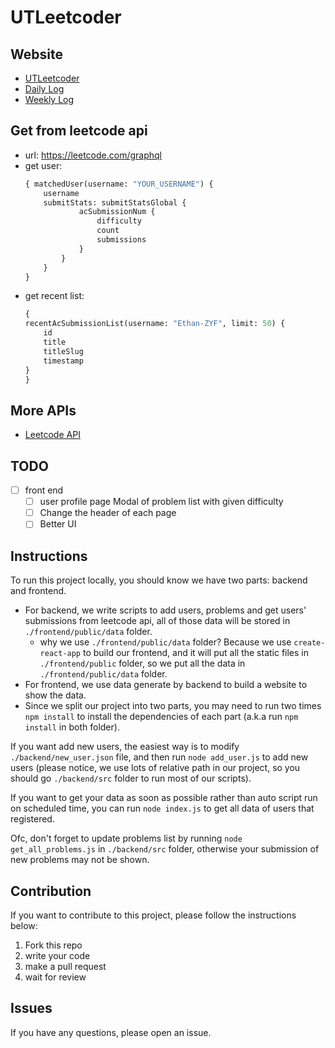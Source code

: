 # UTLeetcoder

## Website
- [UTLeetcoder](https://xfttech.github.io/)
- [Daily Log](https://xfttech.github.io/select_daily)
- [Weekly Log](https://xfttech.github.io/select_weekly)


## Get from leetcode api
- url: https://leetcode.com/graphql
- get user:
    ```graphql
    { matchedUser(username: "YOUR_USERNAME") {
        username
        submitStats: submitStatsGlobal {
                acSubmissionNum {
                    difficulty
                    count
                    submissions
                }
            }
        }
    }
    ```
- get recent list:
    ```graphql
    {
    recentAcSubmissionList(username: "Ethan-ZYF", limit: 50) {
        id
        title
        titleSlug
        timestamp
    }
    }
    ```
## More APIs
- [Leetcode API](LeetcodeAPI.md)

## TODO
- [ ] front end
    - [ ] user profile page Modal of problem list with given difficulty
    - [ ] Change the header of each page
    - [ ] Better UI

## Instructions

To run this project locally, you should know we have two parts: backend and frontend.
- For backend, we write scripts to add users, problems and get users' submissions from leetcode api, all of those data will be stored in `./frontend/public/data` folder.
  - why we use `./frontend/public/data` folder? Because we use `create-react-app` to build our frontend, and it will put all the static files in `./frontend/public` folder, so we put all the data in `./frontend/public/data` folder.
- For frontend, we use data generate by backend to build a website to show the data.
- Since we split our project into two parts, you may need to run two times `npm install` to install the dependencies of each part (a.k.a run `npm install` in both folder).

If you want add new users, the easiest way is to modify `./backend/new_user.json` file, and then run `node add_user.js` to add new users (please notice, we use lots of relative path in our project, so you should go `./backend/src` folder to run most of our scripts).

If you want to get your data as soon as possible rather than auto script run on scheduled time, you can run `node index.js` to get all data of users that registered.

Ofc, don't forget to update problems list by running `node get_all_problems.js` in `./backend/src` folder, otherwise your submission of new problems may not be shown.


## Contribution

If you want to contribute to this project, please follow the instructions below:

1. Fork this repo
2. write your code
3. make a pull request
4. wait for review

## Issues

If you have any questions, please open an issue.